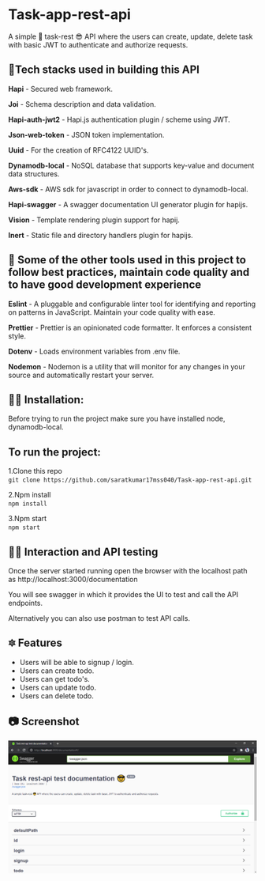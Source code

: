 # Task-app-rest-api

A simple 📑 task-rest 😎 API where the users can create, update, delete task with basic JWT to authenticate and authorize requests.

## 🌟Tech stacks used in building this API

**Hapi** - Secured web framework.

**Joi** - Schema description and data validation.

**Hapi-auth-jwt2** - Hapi.js authentication plugin / scheme using JWT.

**Json-web-token** - JSON token implementation.

**Uuid** - For the creation of RFC4122 UUID's.

**Dynamodb-local** - NoSQL database that supports key-value and document data structures.

**Aws-sdk** - AWS sdk for javascript in order to connect to dynamodb-local.

**Hapi-swagger** - A swagger documentation UI generator plugin for hapijs.

**Vision** - Template rendering plugin support for hapij.

**Inert** - Static file and directory handlers plugin for hapijs.

## 🧰 Some of the other tools used in this project to follow best practices, maintain code quality and to have good development experience

**Eslint** - A pluggable and configurable linter tool for identifying and reporting on patterns in JavaScript. Maintain your code quality with ease.

**Prettier** - Prettier is an opinionated code formatter. It enforces a consistent style.

**Dotenv** - Loads environment variables from .env file.

**Nodemon** - Nodemon is a utility that will monitor for any changes in your source and automatically restart your server.

## 👨‍🏫 Installation:

Before trying to run the project make sure you have installed node, dynamodb-local.

## To run the project:

1.Clone this repo  
`git clone https://github.com/saratkumar17mss040/Task-app-rest-api.git`

2.Npm install  
`npm install`

3.Npm start  
`npm start`

## 👨‍💻 Interaction and API testing

Once the server started running open the browser with the localhost path as
http://localhost:3000/documentation

You will see swagger in which it provides the UI to test and call the API endpoints.

Alternatively you can also use postman to test API calls.

## 🔯 Features

-   Users will be able to signup / login.
-   Users can create todo.
-   Users can get todo's.
-   Users can update todo.
-   Users can delete todo.

## 📷 Screenshot

![alt text](screenshot.png 'Swagger API documentation')
